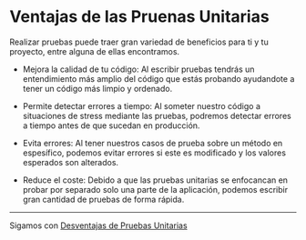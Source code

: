 # Ventajas de las Pruenas Unitarias

Realizar pruebas puede traer gran variedad de beneficios para ti y tu proyecto, entre alguna de ellas encontramos.

- Mejora la calidad de tu código: Al escribir pruebas tendrás un entendimiento más amplio del código que estás probando ayudandote a tener un código más limpio y ordenado.
  
- Permite detectar errores a tiempo: Al someter nuestro código a situaciones de stress mediante las pruebas, podremos detectar errores a tiempo antes de que sucedan en producción.

- Evita errores: Al tener nuestros casos de prueba sobre un método en espesífico, podemos evitar errores si este es modificado y los valores esperados son alterados.

- Reduce el coste: Debido a que las pruebas unitarias se enfocancan en probar por separado solo una parte de la aplicación, podemos escribir gran cantidad de pruebas de forma rápida.

---

Sigamos con [Desventajas de Pruebas Unitarias](../2-pruebas-unitarias/2-2-desventajas-pruebas-unitarias.md)
